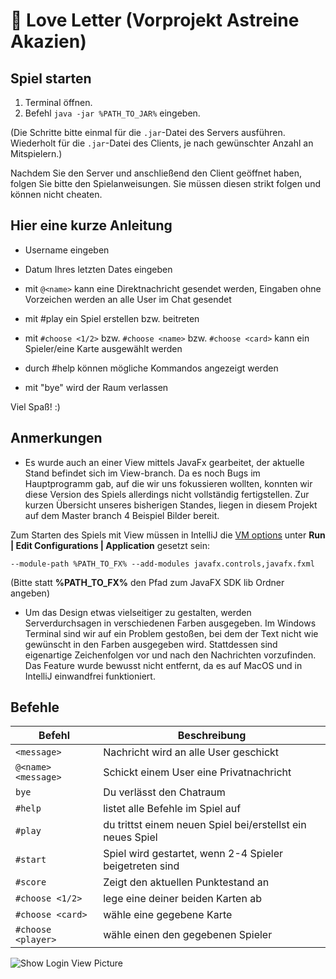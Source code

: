 # 💌 Love Letter (Vorprojekt Astreine Akazien)



## Spiel starten
1. Terminal öffnen.
2. Befehl `java -jar %PATH_TO_JAR%` eingeben.

(Die Schritte bitte einmal für die `.jar`-Datei des Servers ausführen. Wiederholt für die `.jar`-Datei des Clients, je nach 
gewünschter Anzahl an Mitspielern.)

Nachdem Sie den Server und anschließend den Client geöffnet haben, folgen Sie bitte den Spielanweisungen.
Sie müssen diesen strikt folgen und können nicht cheaten. 


## Hier eine kurze Anleitung

- Username eingeben
- Datum Ihres letzten Dates eingeben
- mit `@<name>` kann eine Direktnachricht gesendet werden, Eingaben ohne Vorzeichen werden an alle User im Chat gesendet
 
- mit #play ein Spiel erstellen bzw. beitreten
- mit `#choose <1/2>` bzw. `#choose <name>` bzw. `#choose <card>` kann ein Spieler/eine Karte ausgewählt werden
- durch #help können mögliche Kommandos angezeigt werden
- mit "bye" wird der Raum verlassen 

Viel Spaß! :)

## Anmerkungen

- Es wurde auch an einer View mittels JavaFx gearbeitet, der aktuelle Stand befindet sich im View-branch. Da es noch Bugs
 im Hauptprogramm gab, auf die wir uns fokussieren wollten, konnten wir diese Version des Spiels allerdings nicht 
 vollständig fertigstellen. Zur kurzen Übersicht unseres bisherigen Standes, liegen in diesem Projekt auf dem Master 
 branch 4 Beispiel Bilder bereit.

 Zum Starten des Spiels mit View müssen in IntelliJ die [VM options](https://www.jetbrains.com/help/idea/javafx.html#vm-options) unter **Run | Edit Configurations | Application** gesetzt sein:

 ```--module-path %PATH_TO_FX% --add-modules javafx.controls,javafx.fxml```
 
 (Bitte statt **%PATH_TO_FX%** den Pfad zum JavaFX SDK lib Ordner angeben)

- Um das Design etwas vielseitiger zu gestalten, werden Serverdurchsagen in verschiedenen Farben ausgegeben. 
Im Windows Terminal sind wir auf ein Problem gestoßen, bei dem der Text nicht wie gewünscht in den Farben ausgegeben 
wird. Stattdessen sind eigenartige Zeichenfolgen vor und nach den Nachrichten vorzufinden. Das Feature wurde bewusst 
nicht entfernt, da es auf MacOS und in IntelliJ einwandfrei funktioniert. 

## Befehle

| Befehl | Beschreibung |
| ------ | ------ |
| `<message>` | Nachricht wird an alle User geschickt |
| `@<name> <message>` | Schickt einem User eine Privatnachricht |
| `bye` | Du verlässt den Chatraum |
| `#help` | listet alle Befehle im Spiel auf |
| `#play` | du trittst einem neuen Spiel bei/erstellst ein neues Spiel |
| `#start` | Spiel wird gestartet, wenn 2-4 Spieler beigetreten sind |
| `#score` | Zeigt den aktuellen Punktestand an |
| `#choose <1/2>` | lege eine deiner beiden Karten ab |
| `#choose <card>` | wähle eine gegebene Karte |
| `#choose <player>` | wähle einen den gegebenen Spieler |

![Show Login View Picture](https://gitlab2.cip.ifi.lmu.de/dbs_sep/dbs_sep2020-21/vp-astreine-akazien/-/blob/master/GUI%20Pictures/viewPicture1.png "Login View Picture")